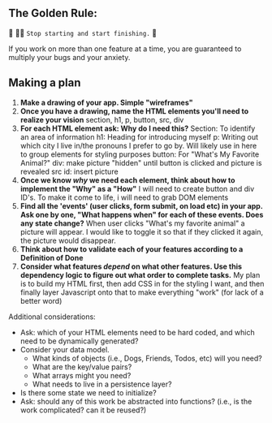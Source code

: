 ## The Golden Rule:

🦸 🦸‍♂️ `Stop starting and start finishing.` 🏁

If you work on more than one feature at a time, you are guaranteed to multiply your bugs and your anxiety.

## Making a plan

1. **Make a drawing of your app. Simple "wireframes"**
1. **Once you have a drawing, name the HTML elements you'll need to realize your vision**
section, h1, p, button, src, div
1. **For each HTML element ask: Why do I need this?**
Section: To identify an area of information
h1: Heading for introducing myself
p: Writing out which city I live in/the pronouns I prefer to go by. Will likely use <span> in here to group elements for styling purposes
button: For "What's My Favorite Animal?"
div: make picture "hidden" until button is clicked and picture is revealed
src id: insert picture 
1. **Once we know _why_ we need each element, think about how to implement the "Why" as a "How"**
I will need to create button and div ID's. To make it come to life, i will need to grab DOM elements
1. **Find all the 'events' (user clicks, form submit, on load etc) in your app. Ask one by one, "What happens when" for each of these events. Does any state change?**
When user clicks "What's my favorite animal" a picture will appear. I would like to toggle it so that if they clicked it again, the picture would disappear.
1. **Think about how to validate each of your features according to a Definition of Done**
1. **Consider what features _depend_ on what other features. Use this dependency logic to figure out what order to complete tasks.**
My plan is to build my HTML first, then add CSS in for the styling I want, and then finally layer Javascript onto that to make everything "work" (for lack of a better word)

Additional considerations:

-   Ask: which of your HTML elements need to be hard coded, and which need to be dynamically generated?
-   Consider your data model.
    -   What kinds of objects (i.e., Dogs, Friends, Todos, etc) will you need?
    -   What are the key/value pairs?
    -   What arrays might you need?
    -   What needs to live in a persistence layer?
-   Is there some state we need to initialize?
-   Ask: should any of this work be abstracted into functions? (i.e., is the work complicated? can it be reused?)
